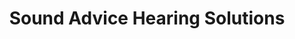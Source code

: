 ---
title: "Sound Advice Hearing Solutions"
url: /saint-petersburg/sound-advice-hearing-solutions/
shop: Hörgeräte
---